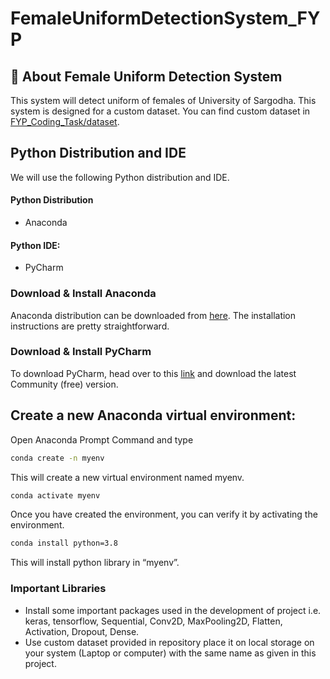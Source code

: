 # FemaleUniformDetectionSystem_FYP

## 🚀 About Female Uniform Detection System
 This system will detect uniform of females of University of Sargodha. This system is designed for a custom dataset. You can find custom dataset in [FYP_Coding_Task/dataset](https://github.com/Mahnoor2019/FemaleUniformDetectionSystem_FYP/tree/main/FYP_Coding_Task/dataset). 
 
 ## Python Distribution and IDE
We will use the following Python distribution and IDE.
#### Python Distribution
- Anaconda
#### Python IDE: 
- PyCharm
### Download & Install Anaconda
Anaconda distribution can be downloaded from [here](https://www.anaconda.com/products/individual). The installation instructions are pretty straightforward.

### Download & Install PyCharm
 To download PyCharm, head over to this [link](https://www.jetbrains.com/pycharm/download/#section=windows) and download the latest Community (free) version.

## Create a new Anaconda virtual environment:

Open Anaconda Prompt Command and type

```bash
conda create -n myenv
``` 
This will create a new virtual environment named myenv.

```bash
conda activate myenv
```
Once you have created the environment, you can verify it by activating the environment.

```bash
conda install python=3.8
```
This will install python library in “myenv”.

### Important Libraries 

- Install some important packages used in the development of project i.e. keras, tensorflow, Sequential, Conv2D, MaxPooling2D, Flatten, Activation, Dropout, Dense.
- Use custom dataset provided in repository place it on local storage on your system (Laptop or computer) with the same name as given in this project.
